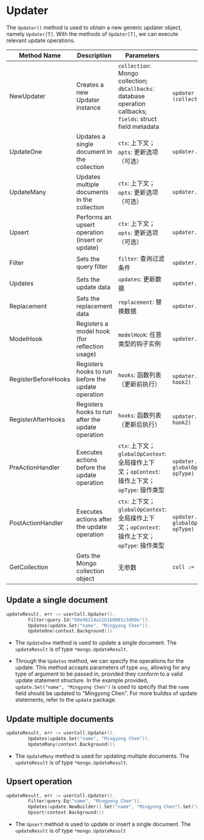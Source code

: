 # Updater

The `Updater()` method is used to obtain a new generic updater object, namely `Updater[T]`. With the methods of `Updater[T]`, we can execute relevant update operations.

| Method Name         | Description                                        | Parameters                                                                                                   | Example                                                              |
| ------------------- | -------------------------------------------------- | ------------------------------------------------------------------------------------------------------------ | -------------------------------------------------------------------- |
| NewUpdater          | Creates a new Updater instance                     | `collection`: Mongo collection; `dbCallbacks`: database operation callbacks; `fields`: struct field metadata | `updater := NewUpdater[User](collection, callback, fields)`          |
| UpdateOne           | Updates a single document in the collection        | `ctx`: 上下文；`opts`: 更新选项（可选）                                                                      | `updater.UpdateOne(ctx, opts...)`                                    |
| UpdateMany          | Updates multiple documents in the collection       | `ctx`: 上下文；`opts`: 更新选项（可选）                                                                      | `updater.UpdateMany(ctx, opts...)`                                   |
| Upsert              | Performs an upsert operation (insert or update)    | `ctx`: 上下文；`opts`: 更新选项（可选）                                                                      | `updater.Upsert(ctx, opts...)`                                       |
| Filter              | Sets the query filter                              | `filter`: 查询过滤条件                                                                                       | `updater.Filter(filter)`                                             |
| Updates             | Sets the update data                               | `updates`: 更新数据                                                                                          | `updater.Updates(updates)`                                           |
| Replacement         | Sets the replacement data                          | `replacement`: 替换数据                                                                                      | `updater.Replacement(replacement)`                                   |
| ModelHook           | Registers a model hook (for reflection usage)      | `modelHook`: 任意类型的钩子实例                                                                              | `updater.ModelHook(MyHook{})`                                        |
| RegisterBeforeHooks | Registers hooks to run before the update operation | `hooks`: 函数列表（更新前执行）                                                                              | `updater.RegisterBeforeHooks(hook1, hook2)`                          |
| RegisterAfterHooks  | Registers hooks to run after the update operation  | `hooks`: 函数列表（更新后执行）                                                                              | `updater.RegisterAfterHooks(hook1, hook2)`                           |
| PreActionHandler    | Executes actions before the update operation       | `ctx`: 上下文；`globalOpContext`: 全局操作上下文；`opContext`: 操作上下文；`opType`: 操作类型                | `updater.PreActionHandler(ctx, globalOpContext, opContext, opType)`  |
| PostActionHandler   | Executes actions after the update operation        | `ctx`: 上下文；`globalOpContext`: 全局操作上下文；`opContext`: 操作上下文；`opType`: 操作类型                | `updater.PostActionHandler(ctx, globalOpContext, opContext, opType)` |
| GetCollection       | Gets the Mongo collection object                   | 无参数                                                                                                       | `coll := updater.GetCollection()`                                    |

## Update a single document

```go
updateResult, err := userColl.Updater().
		Filter(query.Id("60e96214a21b1b0001c3d69e")).
		Updates(update.Set("name", "Mingyong Chen")).
		UpdateOne(context.Background())
```

- The `UpdateOne` method is used to update a single document. The `updateResult` is of type `*mongo.UpdateResult`.

- Through the `Updates` method, we can specify the operations for the update. This method accepts parameters of type `any`, allowing for any type of argument to be passed in, provided they conform to a valid update statement structure. In the example provided, `update.Set("name", "Mingyong Chen")` is used to specify that the `name` field should be updated to "Mingyong Chen". For more buildss of update statements, refer to the `update` package.

## Update multiple documents

```go
updateResult, err := userColl.Updater().
		Updates(update.Set("name", "Mingyong Chen")).
		UpdateMany(context.Background())
```

- The `UpdateMany` method is used for updating multiple documents. The `updateResult` is of type `*mongo.UpdateResult`.

## Upsert operation

```go
updateResult, err := userColl.Updater().
		Filter(query.Eq("name", "Mingyong Chen")).
		Updates(update.NewBuilder().Set("name", "Mingyong Chen").Set("age", 18).Build()).
		Upsert(context.Background())
```

- The `Upsert` method is used to update or insert a single document. The `updateResult` is of type `*mongo.UpdateResult`

